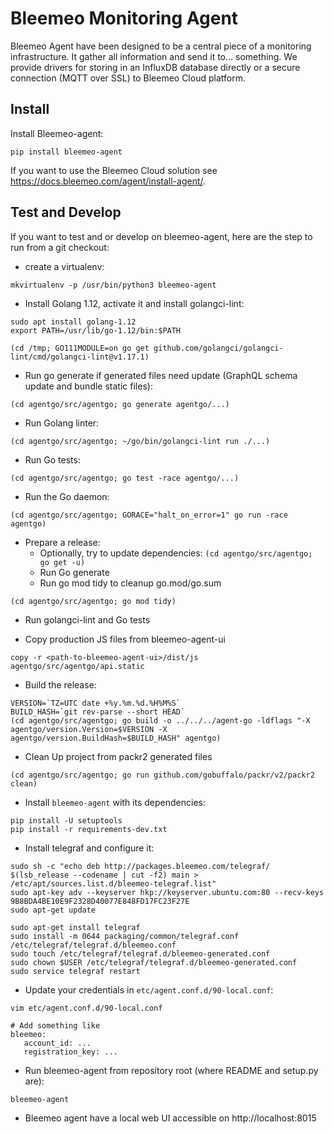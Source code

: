 # Bleemeo Monitoring Agent

Bleemeo Agent have been designed to be a central piece of
a monitoring infrastructure. It gather all information and
send it to... something. We provide drivers for storing in
an InfluxDB database directly or a secure connection (MQTT over SSL) to
Bleemeo Cloud platform.

## Install

Install Bleemeo-agent:

```
pip install bleemeo-agent
```

If you want to use the Bleemeo Cloud solution see https://docs.bleemeo.com/agent/install-agent/.

## Test and Develop

If you want to test and or develop on bleemeo-agent, here are the step to run from a git checkout:

- create a virtualenv:

```
mkvirtualenv -p /usr/bin/python3 bleemeo-agent
```

- Install Golang 1.12, activate it and install golangci-lint:

```
sudo apt install golang-1.12
export PATH=/usr/lib/go-1.12/bin:$PATH

(cd /tmp; GO111MODULE=on go get github.com/golangci/golangci-lint/cmd/golangci-lint@v1.17.1)
```

- Run go generate if generated files need update (GraphQL schema update and bundle static files):

```
(cd agentgo/src/agentgo; go generate agentgo/...)
```

- Run Golang linter:

```
(cd agentgo/src/agentgo; ~/go/bin/golangci-lint run ./...)
```

- Run Go tests:

```
(cd agentgo/src/agentgo; go test -race agentgo/...)
```

- Run the Go daemon:

```
(cd agentgo/src/agentgo; GORACE="halt_on_error=1" go run -race agentgo)
```

- Prepare a release:
  - Optionally, try to update dependencies: `(cd agentgo/src/agentgo; go get -u)`
  - Run Go generate
  - Run go mod tidy to cleanup go.mod/go.sum

```
(cd agentgo/src/agentgo; go mod tidy)
```

- Run golangci-lint and Go tests

- Copy production JS files from bleemeo-agent-ui

```
copy -r <path-to-bleemeo-agent-ui>/dist/js agentgo/src/agentgo/api.static
```

- Build the release:

```
VERSION=`TZ=UTC date +%y.%m.%d.%H%M%S`
BUILD_HASH=`git rev-parse --short HEAD`
(cd agentgo/src/agentgo; go build -o ../../../agent-go -ldflags "-X agentgo/version.Version=$VERSION -X agentgo/version.BuildHash=$BUILD_HASH" agentgo)
```

- Clean Up project from packr2 generated files

```
(cd agentgo/src/agentgo; go run github.com/gobuffalo/packr/v2/packr2 clean)
```

- Install `bleemeo-agent` with its dependencies:

```
pip install -U setuptools
pip install -r requirements-dev.txt
```

- Install telegraf and configure it:

```
sudo sh -c "echo deb http://packages.bleemeo.com/telegraf/ $(lsb_release --codename | cut -f2) main > /etc/apt/sources.list.d/bleemeo-telegraf.list"
sudo apt-key adv --keyserver hkp://keyserver.ubuntu.com:80 --recv-keys 9B8BDA4BE10E9F2328D40077E848FD17FC23F27E
sudo apt-get update

sudo apt-get install telegraf
sudo install -m 0644 packaging/common/telegraf.conf /etc/telegraf/telegraf.d/bleemeo.conf
sudo touch /etc/telegraf/telegraf.d/bleemeo-generated.conf
sudo chown $USER /etc/telegraf/telegraf.d/bleemeo-generated.conf
sudo service telegraf restart
```

- Update your credentials in `etc/agent.conf.d/90-local.conf`:

```
vim etc/agent.conf.d/90-local.conf

# Add something like
bleemeo:
   account_id: ...
   registration_key: ...
```

- Run bleemeo-agent from repository root (where README and setup.py are):

```
bleemeo-agent
```

- Bleemeo agent have a local web UI accessible on http://localhost:8015

